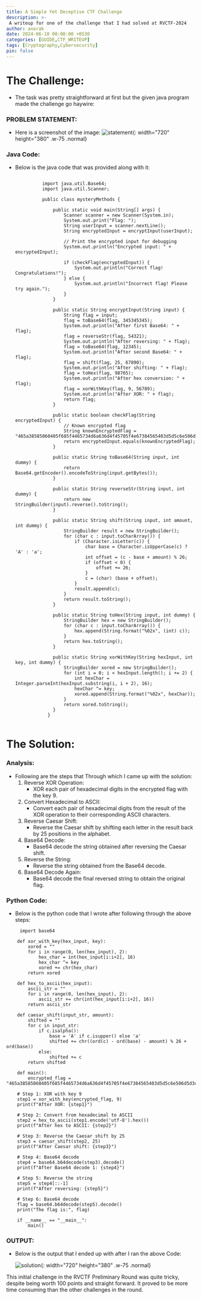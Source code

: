```yaml
---
title: A Simple Yet Deceptive CTF Challenge
description: >-
 A writeup for one of the challenge that I had solved at RVCTF-2024
author: anorak
date: 2024-06-10 00:00:00 +0530
categories: [GUIDE,CTF_WRITEUP]
tags: [Cryptography,Cybersecurity]
pin: false
---
```



# The Challenge:
- The task was pretty straightforward at first but the given java program made the challenge go haywire:

  
### PROBLEM STATEMENT:
- Here is a screenshot of the image:
 ![statement](/assets/img/202406/unscramble.png){: width="720" height="380" .w-75 .normal}


### Java Code:
- Below is the java code that was provided along with it:
  
  ```
  
            import java.util.Base64;
            import java.util.Scanner;
            
            public class mysteryMethods {
            
                public static void main(String[] args) {
                    Scanner scanner = new Scanner(System.in);
                    System.out.print("Flag: ");
                    String userInput = scanner.nextLine();
                    String encryptedInput = encryptInput(userInput);
            
                    // Print the encrypted input for debugging
                    System.out.println("Encrypted input: " + encryptedInput);
            
                    if (checkFlag(encryptedInput)) {
                        System.out.println("Correct flag! Congratulations!");
                    } else {
                        System.out.println("Incorrect flag! Please try again.");
                    }
                }
            
                public static String encryptInput(String input) {
                    String flag = input;
                    flag = toBase64(flag, 345345345);
                    System.out.println("After first Base64: " + flag);
                    flag = reverseStr(flag, 54321);
                    System.out.println("After reversing: " + flag);
                    flag = toBase64(flag, 12345);
                    System.out.println("After second Base64: " + flag);
                    flag = shift(flag, 25, 67890);
                    System.out.println("After shifting: " + flag);
                    flag = toHex(flag, 98765);
                    System.out.println("After hex conversion: " + flag);
                    flag = xorWithKey(flag, 9, 56789);
                    System.out.println("After XOR: " + flag);
                    return flag;
                }
            
                public static boolean checkFlag(String encryptedInput) {
                    // Known encrypted flag
                    String knownEncryptedFlag = "465a38585060405f685f4465734d6a636d4f45705f4e67384565403d5d5c6e506d5d3c4d513a513c5862663c58636a736a5c404d504e6639453866676d4f3873";
                    return encryptedInput.equals(knownEncryptedFlag);
                }
            
                public static String toBase64(String input, int dummy) {
                    return Base64.getEncoder().encodeToString(input.getBytes());
                }
            
                public static String reverseStr(String input, int dummy) {
                    return new StringBuilder(input).reverse().toString();
                }
            
                public static String shift(String input, int amount, int dummy) {
                    StringBuilder result = new StringBuilder();
                    for (char c : input.toCharArray()) {
                        if (Character.isLetter(c)) {
                            char base = Character.isUpperCase(c) ? 'A' : 'a';
                            int offset = (c - base + amount) % 26;
                            if (offset < 0) {
                                offset += 26;
                            }
                            c = (char) (base + offset);
                        }
                        result.append(c);
                    }
                    return result.toString();
                }
            
                public static String toHex(String input, int dummy) {
                    StringBuilder hex = new StringBuilder();
                    for (char c : input.toCharArray()) {
                        hex.append(String.format("%02x", (int) c));
                    }
                    return hex.toString();
                }
            
                public static String xorWithKey(String hexInput, int key, int dummy) {
                    StringBuilder xored = new StringBuilder();
                    for (int i = 0; i < hexInput.length(); i += 2) {
                        int hexChar = Integer.parseInt(hexInput.substring(i, i + 2), 16);
                        hexChar ^= key;
                        xored.append(String.format("%02x", hexChar));
                    }
                    return xored.toString();
                }
              }
            
  ```
  
# The Solution:

### Analysis:
  - Following are the steps that Through which I came up with the solution:
    1. Reverse XOR Operation:
         - XOR each pair of hexadecimal digits in the encrypted flag with the key 9.
    2. Convert Hexadecimal to ASCII:
          - Convert each pair of hexadecimal digits from the result of the XOR operation to their corresponding ASCII characters.
    3. Reverse Caesar Shift:
          - Reverse the Caesar shift by shifting each letter in the result back by 25 positions in the alphabet.
    4. Base64 Decode:
          - Base64 decode the string obtained after reversing the Caesar shift.
    5. Reverse the String:
          - Reverse the string obtained from the Base64 decode.
    6. Base64 Decode Again:
          - Base64 decode the final reversed string to obtain the original flag.

### Python Code:
   - Below is the python code that I wrote after following through the above steps:

```
     import base64

    def xor_with_key(hex_input, key):
        xored = ""
        for i in range(0, len(hex_input), 2):
            hex_char = int(hex_input[i:i+2], 16)
            hex_char ^= key
            xored += chr(hex_char)
        return xored
    
    def hex_to_ascii(hex_input):
        ascii_str = ""
        for i in range(0, len(hex_input), 2):
            ascii_str += chr(int(hex_input[i:i+2], 16))
        return ascii_str
    
    def caesar_shift(input_str, amount):
        shifted = ""
        for c in input_str:
            if c.isalpha():
                base = 'A' if c.isupper() else 'a'
                shifted += chr((ord(c) - ord(base) - amount) % 26 + ord(base))
            else:
                shifted += c
        return shifted
    
    def main():
        encrypted_flag = "465a38585060405f685f4465734d6a636d4f45705f4e67384565403d5d5c6e506d5d3c4d513a513c5862663c58636a736a5c404d504e6639453866676d4f3873"

    # Step 1: XOR with key 9
    step1 = xor_with_key(encrypted_flag, 9)
    print(f"After XOR: {step1}")
    
    # Step 2: Convert from hexadecimal to ASCII
    step2 = hex_to_ascii(step1.encode('utf-8').hex())
    print(f"After hex to ASCII: {step2}")
    
    # Step 3: Reverse the Caesar shift by 25
    step3 = caesar_shift(step2, 25)
    print(f"After Caesar shift: {step3}")
    
    # Step 4: Base64 decode
    step4 = base64.b64decode(step3).decode()
    print(f"After Base64 decode 1: {step4}")
    
    # Step 5: Reverse the string
    step5 = step4[::-1]
    print(f"After reversing: {step5}")
    
    # Step 6: Base64 decode
    flag = base64.b64decode(step5).decode()
    print("The flag is:", flag)

    if __name__ == "__main__":
        main()

 ```

### OUTPUT:

- Below is the output that I ended up with after I ran the above Code:
  
  ![solution](/assets/img/202406/output.webp){: width="720" height="380" .w-75 .normal}


This initial challenge in the RVCTF Preliminary Round was quite tricky, despite being worth 100 points and straight forward. It proved to be more time consuming than the other challenges in the round.
